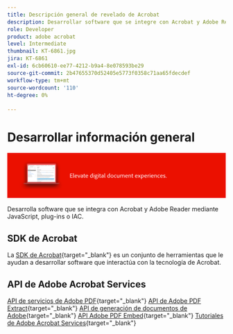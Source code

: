 ```yaml
---
title: Descripción general de revelado de Acrobat
description: Desarrollar software que se integre con Acrobat y Adobe Reader mediante JavaScript, plugins o IAC
role: Developer
product: adobe acrobat
level: Intermediate
thumbnail: KT-6861.jpg
jira: KT-6861
exl-id: 6cb60610-ee77-4212-b9a4-8e078593be29
source-git-commit: 2b47655370d52405e5773f0358c71aa65fdecdef
workflow-type: tm+mt
source-wordcount: '110'
ht-degree: 0%

---
```


# Desarrollar información general

![Imagen de revelado de Acrobat](../assets/Hero-Develop.png)

Desarrolla software que se integra con Acrobat y Adobe Reader mediante JavaScript, plug-ins o IAC.

## SDK de Acrobat

La [SDK de Acrobat](https://opensource.adobe.com/dc-acrobat-sdk-docs/acrobatsdk/){target="_blank"} es un conjunto de herramientas que le ayudan a desarrollar software que interactúa con la tecnología de Acrobat.

## API de Adobe Acrobat Services

[API de servicios de Adobe PDF](https://developer.adobe.com/document-services/apis/pdf-services/){target="_blank"}
[API de Adobe PDF Extract](https://developer.adobe.com/document-services/apis/pdf-extract/){target="_blank"}
[API de generación de documentos de Adobe](https://developer.adobe.com/document-services/apis/doc-generation/){target="_blank"}
[API Adobe PDF Embed](https://developer.adobe.com/document-services/apis/pdf-embed/){target="_blank"}
[Tutoriales de Adobe Acrobat Services](https://experienceleague.adobe.com/docs/acrobat-services-learn/tutorials/overview.html){target="_blank"}
